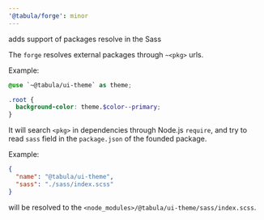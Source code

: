 ```yaml
---
'@tabula/forge': minor
---
```


adds support of packages resolve in the Sass

The `forge` resolves external packages through `~<pkg>` urls.

Example: 

```scss
@use `~@tabula/ui-theme` as theme;

.root {
  background-color: theme.$color--primary;
}
```

It will search `<pkg>` in dependencies through Node.js `require`, and try to read `sass` field in the `package.json`
of the founded package.

Example:

```json
{
  "name": "@tabula/ui-theme",
  "sass": "./sass/index.scss"
}
```

will be resolved to the `<node_modules>/@tabula/ui-theme/sass/index.scss`.
